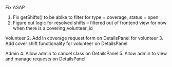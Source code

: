 Fix ASAP
1. Fix getShifts() to be ablke to filter for type = coverage, status = open
2. Figure out logic for resolved shifts – filtered out of frontend view for now when there is a covering_volunteer_id

Volunteer
2. Add in coverage request form on DetailsPanel for volunteer
3. Add cover shift functionality for volunteer on DetailsPanel

Admin
4. Allow admin to cancel class on DetailsPanel
5. Allow admin to view and manage requests on DetailsPanel

